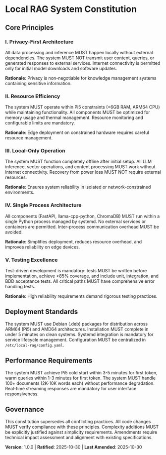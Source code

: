 <!--
Version: 1.0.0 → 1.0.0 (INITIAL)
Changes: First constitution based on existing CONSTITUTION.md and project analysis
Added: Privacy-First, Resource Efficiency, Local-Only Operation, Single Process Architecture, Testing Excellence principles
Templates: ✅ Plan template aligned ✅ Spec template aligned ✅ Tasks template aligned
-->

# Local RAG System Constitution

## Core Principles

### I. Privacy-First Architecture

All data processing and inference MUST happen locally without external dependencies. The system MUST NOT transmit user content, queries, or generated responses to external services. Internet connectivity is permitted only for initial model downloads and software updates.

**Rationale**: Privacy is non-negotiable for knowledge management systems containing sensitive information.

### II. Resource Efficiency

The system MUST operate within Pi5 constraints (<6GB RAM, ARM64 CPU) while maintaining functionality. All components MUST be optimized for memory usage and thermal management. Resource monitoring and configurable limits are mandatory.

**Rationale**: Edge deployment on constrained hardware requires careful resource management.

### III. Local-Only Operation

The system MUST function completely offline after initial setup. All LLM inference, vector operations, and content processing MUST work without internet connectivity. Recovery from power loss MUST NOT require external resources.

**Rationale**: Ensures system reliability in isolated or network-constrained environments.

### IV. Single Process Architecture

All components (FastAPI, llama-cpp-python, ChromaDB) MUST run within a single Python process managed by systemd. No external services or containers are permitted. Inter-process communication overhead MUST be avoided.

**Rationale**: Simplifies deployment, reduces resource overhead, and improves reliability on edge devices.

### V. Testing Excellence

Test-driven development is mandatory: tests MUST be written before implementation, achieve >85% coverage, and include unit, integration, and BDD acceptance tests. All critical paths MUST have comprehensive error handling tests.

**Rationale**: High reliability requirements demand rigorous testing practices.

## Deployment Standards

The system MUST use Debian (.deb) packages for distribution across ARM64 (Pi5) and AMD64 architectures. Installation MUST complete in under 5 minutes on clean systems. Systemd integration is mandatory for service lifecycle management. Configuration MUST be centralized in `/etc/local-rag/config.yaml`.

## Performance Requirements

The system MUST achieve Pi5 cold start within 3-5 minutes for first token, warm queries within 1-3 minutes for first token. The system MUST handle 100+ documents (2K-10K words each) without performance degradation. Real-time streaming responses are mandatory for user interface responsiveness.

## Governance

This constitution supersedes all conflicting practices. All code changes MUST verify compliance with these principles. Complexity additions MUST be explicitly justified against simplicity requirements. Amendments require technical impact assessment and alignment with existing specifications.

**Version**: 1.0.0 | **Ratified**: 2025-10-30 | **Last Amended**: 2025-10-30
